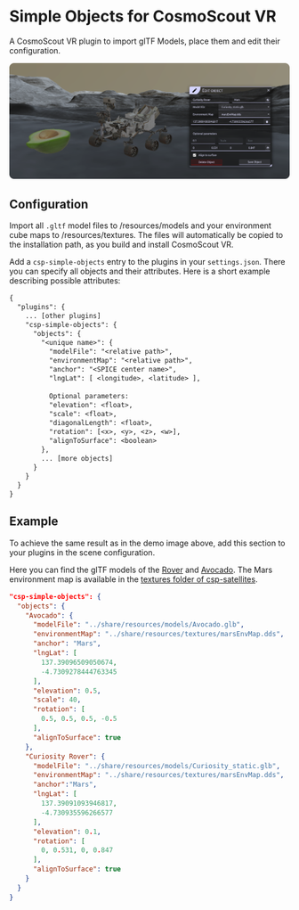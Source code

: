 # Simple Objects for CosmoScout VR

A CosmoScout VR plugin to import glTF Models, place them and edit their configuration.


![](demo_image.png)






## Configuration 

Import all `.gltf` model files to /resources/models and your environment cube maps to /resources/textures.
The files will automatically be copied to the installation path, as you build and install CosmoScout VR.


Add a `csp-simple-objects` entry to the plugins in your `settings.json`. 
There you can specify all objects and their attributes.
Here is a short example describing possible attributes:

```
{
  "plugins": {
    ... [other plugins]
    "csp-simple-objects": {
      "objects": {
        "<unique name>": {
          "modelFile": "<relative path>",
          "environmentMap": "<relative path>",
          "anchor": "<SPICE center name>",
          "lngLat": [ <longitude>, <latitude> ],

          Optional parameters:
          "elevation": <float>,
          "scale": <float>,
          "diagonalLength": <float>,
          "rotation": [<x>, <y>, <z>, <w>],
          "alignToSurface": <boolean>
        },
        ... [more objects]
      }
    }
  }
}
```




## Example

To achieve the same result as in the demo image above, add this section to your plugins in the scene configuration.

Here you can find the glTF models of the [Rover](https://mars.nasa.gov/resources/24584/curiosity-rover-3d-model/) and [Avocado](https://github.com/KhronosGroup/glTF-Sample-Models/blob/master/2.0/Avocado/glTF-Binary/Avocado.glb).
The Mars environment map is available in the [textures folder of csp-satellites](../csp-satellites/textures/marsEnvMap.dds).


```json
"csp-simple-objects": {
  "objects": {
    "Avocado": {
      "modelFile": "../share/resources/models/Avocado.glb",
      "environmentMap": "../share/resources/textures/marsEnvMap.dds",
      "anchor": "Mars",
      "lngLat": [
        137.39096509050674,
        -4.7309278444763345
      ],
      "elevation": 0.5,
      "scale": 40,
      "rotation": [
        0.5, 0.5, 0.5, -0.5
      ],
      "alignToSurface": true
    },
    "Curiosity Rover": {
      "modelFile": "../share/resources/models/Curiosity_static.glb",
      "environmentMap": "../share/resources/textures/marsEnvMap.dds",
      "anchor":"Mars",
      "lngLat": [
        137.39091093946817,
        -4.730935596266577
      ],
      "elevation": 0.1,
      "rotation": [
        0, 0.531, 0, 0.847
      ],
      "alignToSurface": true
    }
  }
}
``` 
